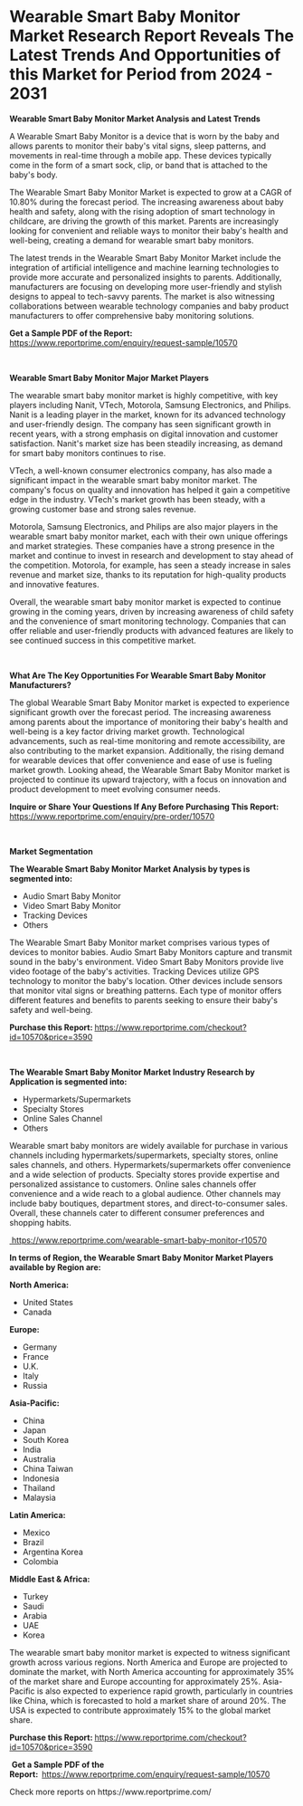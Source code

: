 <p><h1>Wearable Smart Baby Monitor Market Research Report Reveals The Latest Trends And Opportunities of this Market for Period from 2024 - 2031</h1></p><p><strong>Wearable Smart Baby Monitor Market Analysis and Latest Trends</strong></p>
<p><p>A Wearable Smart Baby Monitor is a device that is worn by the baby and allows parents to monitor their baby's vital signs, sleep patterns, and movements in real-time through a mobile app. These devices typically come in the form of a smart sock, clip, or band that is attached to the baby's body.</p><p>The Wearable Smart Baby Monitor Market is expected to grow at a CAGR of 10.80% during the forecast period. The increasing awareness about baby health and safety, along with the rising adoption of smart technology in childcare, are driving the growth of this market. Parents are increasingly looking for convenient and reliable ways to monitor their baby's health and well-being, creating a demand for wearable smart baby monitors.</p><p>The latest trends in the Wearable Smart Baby Monitor Market include the integration of artificial intelligence and machine learning technologies to provide more accurate and personalized insights to parents. Additionally, manufacturers are focusing on developing more user-friendly and stylish designs to appeal to tech-savvy parents. The market is also witnessing collaborations between wearable technology companies and baby product manufacturers to offer comprehensive baby monitoring solutions.</p></p>
<p><strong>Get a Sample PDF of the Report:&nbsp;</strong> <a href="https://www.reportprime.com/enquiry/request-sample/10570">https://www.reportprime.com/enquiry/request-sample/10570</a></p>
<p>&nbsp;</p>
<p><strong>Wearable Smart Baby Monitor Major Market Players</strong></p>
<p><p>The wearable smart baby monitor market is highly competitive, with key players including Nanit, VTech, Motorola, Samsung Electronics, and Philips. Nanit is a leading player in the market, known for its advanced technology and user-friendly design. The company has seen significant growth in recent years, with a strong emphasis on digital innovation and customer satisfaction. Nanit's market size has been steadily increasing, as demand for smart baby monitors continues to rise.</p><p>VTech, a well-known consumer electronics company, has also made a significant impact in the wearable smart baby monitor market. The company's focus on quality and innovation has helped it gain a competitive edge in the industry. VTech's market growth has been steady, with a growing customer base and strong sales revenue.</p><p>Motorola, Samsung Electronics, and Philips are also major players in the wearable smart baby monitor market, each with their own unique offerings and market strategies. These companies have a strong presence in the market and continue to invest in research and development to stay ahead of the competition. Motorola, for example, has seen a steady increase in sales revenue and market size, thanks to its reputation for high-quality products and innovative features.</p><p>Overall, the wearable smart baby monitor market is expected to continue growing in the coming years, driven by increasing awareness of child safety and the convenience of smart monitoring technology. Companies that can offer reliable and user-friendly products with advanced features are likely to see continued success in this competitive market.</p></p>
<p>&nbsp;</p>
<p><strong>What Are The Key Opportunities For Wearable Smart Baby Monitor Manufacturers?</strong></p>
<p><p>The global Wearable Smart Baby Monitor market is expected to experience significant growth over the forecast period. The increasing awareness among parents about the importance of monitoring their baby's health and well-being is a key factor driving market growth. Technological advancements, such as real-time monitoring and remote accessibility, are also contributing to the market expansion. Additionally, the rising demand for wearable devices that offer convenience and ease of use is fueling market growth. Looking ahead, the Wearable Smart Baby Monitor market is projected to continue its upward trajectory, with a focus on innovation and product development to meet evolving consumer needs.</p></p>
<p><strong>Inquire or Share Your Questions If Any Before Purchasing This Report:</strong> <a href="https://www.reportprime.com/enquiry/pre-order/10570">https://www.reportprime.com/enquiry/pre-order/10570</a></p>
<p>&nbsp;</p>
<p><strong>Market Segmentation</strong></p>
<p><strong>The Wearable Smart Baby Monitor Market Analysis by types is segmented into:</strong></p>
<p><ul><li>Audio Smart Baby Monitor</li><li>Video Smart Baby Monitor</li><li>Tracking Devices</li><li>Others</li></ul></p>
<p><p>The Wearable Smart Baby Monitor market comprises various types of devices to monitor babies. Audio Smart Baby Monitors capture and transmit sound in the baby's environment. Video Smart Baby Monitors provide live video footage of the baby's activities. Tracking Devices utilize GPS technology to monitor the baby's location. Other devices include sensors that monitor vital signs or breathing patterns. Each type of monitor offers different features and benefits to parents seeking to ensure their baby's safety and well-being.</p></p>
<p><strong>Purchase this Report:&nbsp;</strong><a href="https://www.reportprime.com/checkout?id=10570&price=3590">https://www.reportprime.com/checkout?id=10570&price=3590</a></p>
<p>&nbsp;</p>
<p><strong>The Wearable Smart Baby Monitor Market Industry Research by Application is segmented into:</strong></p>
<p><ul><li>Hypermarkets/Supermarkets</li><li>Specialty Stores</li><li>Online Sales Channel</li><li>Others</li></ul></p>
<p><p>Wearable smart baby monitors are widely available for purchase in various channels including hypermarkets/supermarkets, specialty stores, online sales channels, and others. Hypermarkets/supermarkets offer convenience and a wide selection of products. Specialty stores provide expertise and personalized assistance to customers. Online sales channels offer convenience and a wide reach to a global audience. Other channels may include baby boutiques, department stores, and direct-to-consumer sales. Overall, these channels cater to different consumer preferences and shopping habits.</p></p>
<p><a href="https://www.reportprime.com/wearable-smart-baby-monitor-r10570">&nbsp;https://www.reportprime.com/wearable-smart-baby-monitor-r10570</a></p>
<p><strong>In terms of Region, the Wearable Smart Baby Monitor Market Players available by Region are:</strong></p>
<p>
    <p> <strong> North America: </strong>
        <ul>
            <li>United States</li>
            <li>Canada</li>
        </ul>
        </p> 
    <p> <strong> Europe: </strong>
        <ul>
            <li>Germany</li>
            <li>France</li>
            <li>U.K.</li>
            <li>Italy</li>
            <li>Russia</li>
        </ul>
        </p> 
    <p> <strong> Asia-Pacific: </strong>
        <ul>
            <li>China</li>
            <li>Japan</li>
            <li>South Korea</li>
            <li>India</li>
            <li>Australia</li>
            <li>China Taiwan</li>
            <li>Indonesia</li>
            <li>Thailand</li>
            <li>Malaysia</li>
        </ul>
        </p> 
    <p> <strong> Latin America: </strong>
        <ul>
            <li>Mexico</li>
            <li>Brazil</li>
            <li>Argentina Korea</li>
            <li>Colombia</li>
        </ul>
        </p> 
    <p> <strong> Middle East & Africa: </strong>
        <ul>
            <li>Turkey</li>
            <li>Saudi</li>
            <li>Arabia</li>
            <li>UAE</li>
            <li>Korea</li>
        </ul>
    </p>
    </p>
<p><p>The wearable smart baby monitor market is expected to witness significant growth across various regions. North America and Europe are projected to dominate the market, with North America accounting for approximately 35% of the market share and Europe accounting for approximately 25%. Asia-Pacific is also expected to experience rapid growth, particularly in countries like China, which is forecasted to hold a market share of around 20%. The USA is expected to contribute approximately 15% to the global market share.</p></p>
<p><strong>Purchase this Report: </strong><a href="https://www.reportprime.com/checkout?id=10570&price=3590">https://www.reportprime.com/checkout?id=10570&price=3590</a></p>
<p>&nbsp;<strong>Get a Sample PDF of the Report:&nbsp;&nbsp;</strong><a href="https://www.reportprime.com/enquiry/request-sample/10570">https://www.reportprime.com/enquiry/request-sample/10570</a></p>
<p><strong></strong></p>
<p>Check more reports on https://www.reportprime.com/</p>
